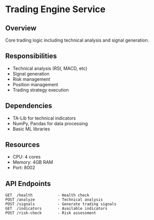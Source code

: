 # Trading Engine Service

## Overview
Core trading logic including technical analysis and signal generation.

## Responsibilities
- Technical analysis (RSI, MACD, etc)
- Signal generation
- Risk management
- Position management
- Trading strategy execution

## Dependencies
- TA-Lib for technical indicators
- NumPy, Pandas for data processing
- Basic ML libraries

## Resources
- CPU: 4 cores
- Memory: 4GB RAM
- Port: 8002

## API Endpoints
```
GET  /health           - Health check
POST /analyze          - Technical analysis
POST /signals          - Generate trading signals
GET  /indicators       - Available indicators
POST /risk-check       - Risk assessment
```